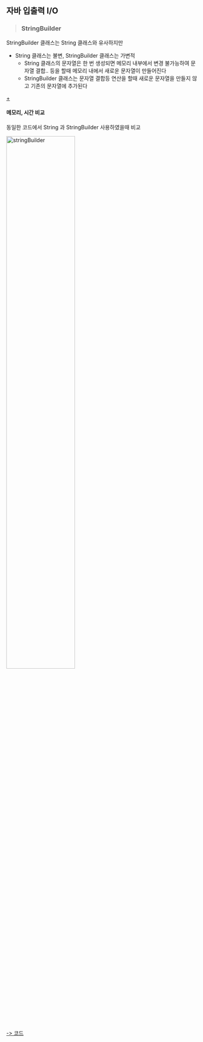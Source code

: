 ## 자바 입출력 I/O 

> ### StringBuilder 
StringBuilder 클래스는 String 클래스와 유사하지만 
- String 클래스는 불변, StringBuilder 클래스는 가변적
  -  String 클래스의 문자열은 한 번 생성되면 메모리 내부에서 변경 불가능하여 문자열 결합.. 등을 할때 메모리 내에서 새로운 문자열이 만들어진다
  - StringBuilder 클래스는 문자열 결합등 연산을 할때 새로운 문자열을 만들지 않고 기존의 문자열에 추가된다

[+](https://hardlearner.tistory.com/288)

#### 메모리, 시간 비교 
동일한 코드에서 String 과 StringBuilder 사용하였을때 비교 

<img width="60%" alt="stringBuilder" src="https://user-images.githubusercontent.com/79403710/127774367-501b37ea-4d01-49e8-8acc-96c1a5541bd2.png">

[-> 코드 ](https://github.com/wonmimi/java-programming-skills/blob/main/src/Algorithm/BOJ/Search/Code03.java)

<!-- [참고](https://ict-nroo.tistory.com/61) -->